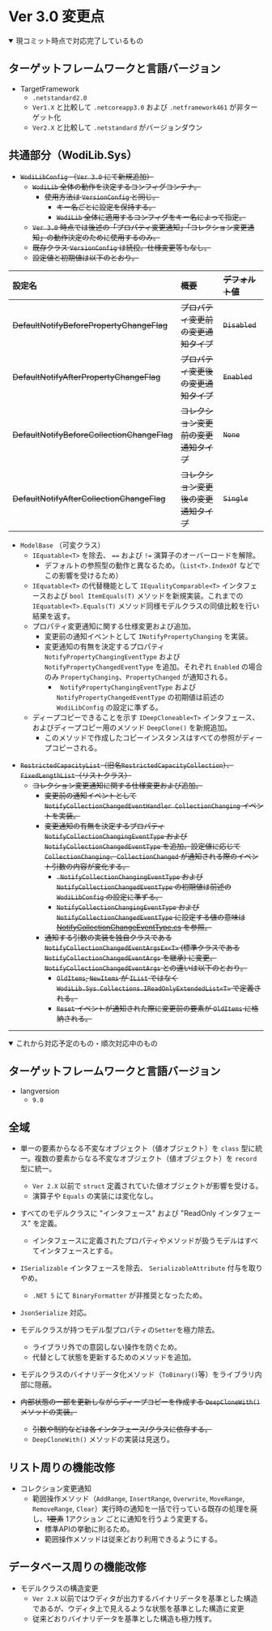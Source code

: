 Ver 3.0 変更点
========================================

<details open>

<summary>現コミット時点で対応完了しているもの</summary>

ターゲットフレームワークと言語バージョン
----------------------------------------

- TargetFramework
    - ```.netstandard2.0```
    - ```Ver1.X``` と比較して ```.netcoreapp3.0``` および ```.netframework461``` が非ターゲット化
    - ```Ver2.X``` と比較して ```.netstandard``` がバージョンダウン

共通部分（WodiLib.Sys）
----------------------------------------

<s>

- ```WodiLibConfig``` （```Ver 3.0``` にて新規追加）
    - ```WodiLib``` 全体の動作を決定するコンフィグコンテナ。
        - 使用方法は ```VersionConfig``` と同じ。
            - キー名ごとに設定を保持する。
            - ```WodiLib``` 全体に適用するコンフィグをキー名によって指定。
    - ```Ver 3.0``` 時点では後述の「プロパティ変更通知」「コレクション変更通知」の動作決定のために使用するのみ。
    - 既存クラス ```VersionConfig``` は続投。仕様変更等もなし。
    - 設定値と初期値は以下のとおり。

|設定名|概要|デフォルト値|
|:--|:--|:--|
|DefaultNotifyBeforePropertyChangeFlag|プロパティ変更前の変更通知タイプ|```Disabled```|
|DefaultNotifyAfterPropertyChangeFlag|プロパティ変更後の変更通知タイプ|```Enabled```|
|DefaultNotifyBeforeCollectionChangeFlag|コレクション変更前の変更通知タイプ|```None```|
|DefaultNotifyAfterCollectionChangeFlag|コレクション変更後の変更通知タイプ|```Single```|

</s>

- ```ModelBase``` （可変クラス）
    - ```IEquatable<T>``` を除去、 ```==``` および ```!=``` 演算子のオーバーロードを解除。
        - デフォルトの参照型の動作と異なるため。（```List<T>.IndexOf``` などでこの影響を受けるため）
    - ```IEquatable<T>``` の代替機能として ```IEqualityComparable<T>``` インタフェースおよび ```bool ItemEquals(T)``` メソッドを新規実装。これまでの ```IEquatable<T>.Equals(T)``` メソッド同様モデルクラスの同値比較を行い結果を返す。
    - プロパティ変更通知に関する仕様変更および追加。
        - 変更前の通知イベントとして ```INotifyPropertyChanging``` を実装。
        - 変更通知の有無を決定するプロパティ ``` NotifyPropertyChangingEventType``` および ```NotifyPropertyChangedEventType``` を追加。それぞれ ```Enabled``` の場合のみ ```PropertyChanging```、```PropertyChanged``` が通知される。
            - ``` NotifyPropertyChangingEventType``` および ```NotifyPropertyChangedEventType``` の初期値は前述の ```WodiLibConfig``` の設定に準ずる。
    - ディープコピーできることを示す ```IDeepCloneable<T>``` インタフェース、およびディープコピー用のメソッド ```DeepClone()``` を新規追加。
        - このメソッドで作成したコピーインスタンスはすべての参照がディープコピーされる。

<s>

- ```RestrictedCapacityList```（旧名```RestrictedCapacityCollection```）、```FixedLengthList```（リストクラス）
    - コレクション変更通知に関する仕様変更および追加。
        - 変更前の通知イベントとして ```NotifyCollectionChangedEventHandler CollectionChanging``` イベントを実装。
        - 変更通知の有無を決定するプロパティ ```NotifyCollectionChangingEventType``` および ```NotifyCollectionChangedEventType``` を追加。設定値に応じて ```CollectionChanging```、```CollectionChanged``` が通知される際のイベント引数の内容が変化する。
            - ``` NotifyCollectionChangingEventType``` および ```NotifyCollectionChangedEventType``` の初期値は前述の ```WodiLibConfig``` の設定に準ずる。
            - ```NotifyCollectionChangingEventType``` および ```NotifyCollectionChangedEventType``` に設定する値の意味は [NotifyCollectionChangeEventType.cs](https://github.com/kameske/WodiLib/blob/v2.x/feature/WodiLib/WodiLib/Sys/Collections/Enum/NotifyCollectionChangeEventType.cs) を参照。
        - 通知する引数の実装を独自クラスである ```NotifyCollectionChangedEventArgsEx<T>``` (標準クラスである ```NotifyCollectionChangedEventArgs``` を継承) に変更。```NotifyCollectionChangedEventArgs``` との違いは以下のとおり。
            - ```OldItems```, ```NewItems``` が ```IList``` ではなく ```WodiLib.Sys.Collections.IReadOnlyExtendedList<T>``` で定義される。
            - ```Reset``` イベントが通知された際に変更前の要素が ```OldItems``` に格納される。

</s>

</details>

----------------------------------------

<details open>

<summary>これから対応予定のもの・順次対応中のもの</summary>

ターゲットフレームワークと言語バージョン
----------------------------------------

- langversion
    - ```9.0```

全域
----------------------------------------

- 単一の要素からなる不変なオブジェクト（値オブジェクト）を ```class``` 型に統一。複数の要素からなる不変なオブジェクト（値オブジェクト）を ```record``` 型に統一。
    - ```Ver 2.X``` 以前で ```struct``` 定義されていた値オブジェクトが影響を受ける。
    - 演算子や ```Equals``` の実装には変化なし。

- すべてのモデルクラスに "インタフェース" および "ReadOnly インタフェース" を定義。
    - インタフェースに定義されたプロパティやメソッドが扱うモデルはすべてインタフェースとする。

- ```ISerializable``` インタフェースを除去、 ```SerializableAttribute``` 付与を取りやめ。
    - ```.NET 5``` にて ```BinaryFormatter``` が非推奨となったため。

- ```JsonSerialize``` 対応。

- モデルクラスが持つモデル型プロパティの```Setter```を極力除去。
    - ライブラリ外での意図しない操作を防ぐため。
    - 代替として状態を更新するためのメソッドを追加。

- モデルクラスのバイナリデータ化メソッド（```ToBinary()```等）をライブラリ内部に隠蔽。

- ~~内部状態の一部を更新しながらディープコピーを作成する ```DeepCloneWith()``` メソッドの実装。~~
    - ~~引数や制約などは各インタフェース/クラスに依存する。~~
    - ```DeepCloneWith()``` メソッドの実装は見送り。

リスト周りの機能改修
----------------------------------------

- コレクション変更通知
    - 範囲操作メソッド（`AddRange`, `InsertRange`, `Overwrite`, `MoveRange`, `RemoveRange`, `Clear`）実行時の通知を一括で行っている既存の処理を廃し、~~1要素~~ 1アクション ごとに通知を行うよう変更する。
      - 標準APIの挙動に則るため。
      - 範囲操作メソッドは従来どおり利用できるようにする。

データベース周りの機能改修
----------------------------------------

- モデルクラスの構造変更
    - ```Ver 2.X``` 以前ではウディタが出力するバイナリデータを基準とした構造であるが、ウディタ上で見えるような状態を基準とした構造に変更
    - 従来どおりバイナリデータを基準とした構造も極力残す。

</details>
